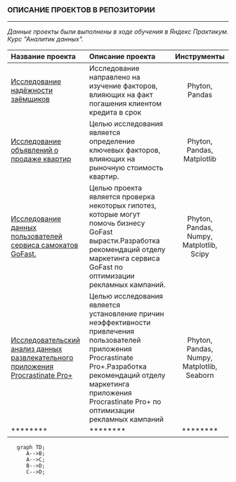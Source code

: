 ### ОПИСАНИЕ ПРОЕКТОВ В РЕПОЗИТОРИИ

---


*Данные проекты были выполнены в ходе обучения в Яндекс Практикум. Курс "Аналитик данных".*

| Название проекта | Описание проекта | Инструменты |
| :---         |     :---      |         :---: |
| [Исследование надёжности заёмщиков](https://github.com/AlexErin1308/Projects_Yandex_PR/blob/main/Project_1/Исследование%20надежности%20заемщиков.Проект_1.ipynb)   | Исследование направлено на изучение факторов, влияющих на факт погашения клиентом кредита в срок     | Phyton, Pandas    |   
| [Исследование объявлений о продаже квартир](https://github.com/AlexErin1308/Projects_Yandex_PR/blob/main/Project_2/Исследование%20объявлений%20о%20продаже%20квартир.ИАД.ipynb)     | Целью исследования является определение ключевых факторов, влияющих на рыночную стоимость квартир.       | Phyton, Pandas, Matplotlib     |
| [Исследование данных пользователей сервиса самокатов GoFast.](https://github.com/AlexErin1308/Projects_Yandex_PR/blob/main/Project_3/Исследование%20данных%20пользователей%20сервиса%20самокатов%20GoFast.Статистический%20анализ%20данных.ipynb)     | Целью проекта является проверка некоторых гипотез, которые могут помочь бизнесу GoFast вырасти.Разработка рекомендаций отделу маркетинга сервиса GoFast по оптимизации рекламных кампаний. | Phyton, Pandas, Numpy, Matplotlib, Scipy      |
| [Исследовательский анализ данных развлекательного приложения Procrastinate Pro+](https://github.com/AlexErin1308/Projects_Yandex_PR/blob/main/Project_4/EDA%20развлекательного%20приложения%20Procrastinate%20Pro%2B.ipynb)     | Целью исследования является установление причин неэффективности привлечения пользователей приложения Procrastinate Pro+.Разработка рекомендаций отделу маркетинга приложения Procrastinate Pro+ по оптимизации рекламных кампаний  | Phyton, Pandas, Numpy, Matplotlib, Seaborn  |
| ********     | ********       | ********      |


```mermaid
   graph TD;
      A-->B;
      A-->C;
      B-->D;
      C-->D;
```




